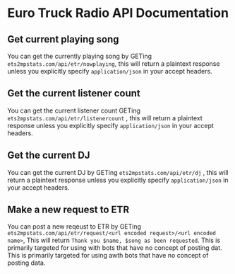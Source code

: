 # Euro Truck Radio API Documentation

## Get current playing song

You can get the currently playing song by GETing ```ets2mpstats.com/api/etr/nowplaying```, this will return a plaintext response unless you explicitly specify ```application/json``` in your accept headers.

## Get the current listener count

You can get the current listener count GETing ```ets2mpstats.com/api/etr/listenercount``` , this will return a plaintext response unless you explicitly specify ```application/json``` in your accept headers.

## Get the current DJ

You can get the current DJ by GETing ```ets2mpstats.com/api/etr/dj``` , this will return a plaintext response unless you explicitly specify ```application/json``` in your accept headers.

## Make a new request to ETR

You can post a new reqeust to ETR by GETing ```ets2mpstats.com/api/etr/request/<url encoded request>/<url encoded name>```, This will return ```Thank you $name, $song as been requested```. This is primarily targeted for using with bots that have no concept of posting dat. This is primarily targeted for using awth bots that have no concept of posting data.

